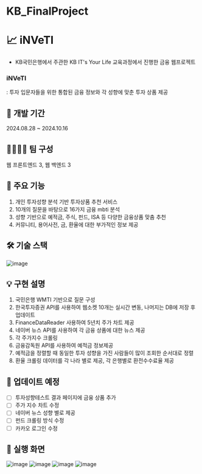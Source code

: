 # KB_FinalProject


# 📈 iNVeTI
- KB국민은행에서 주관한 KB IT's Your Life 교육과정에서 진행한 금융 웹프로젝트

### iNVeTI
: 투자 입문자들을 위한 통합된 금융 정보와 각 성향에 맞춘 투자 상품 제공

## 📆 개발 기간
2024.08.28 ~ 2024.10.16

## 👨‍👨‍👧‍👦 팀 구성
웹 프론트엔드 3, 웹 백엔드 3

## 📌 주요 기능
1. 개인 투자성향 분석 기반 투자상품 추천 서비스
2. 10개의 질문을 바탕으로 16가지 금융 mbti 분석
3. 성향 기반으로 예적금, 주식, 펀드, ISA 등 다양한 금융상품 맞춤 추천
4. 커뮤니티, 용어사전, 금, 환율에 대한 부가적인 정보 제공


## 🛠 기술 스택
![image](https://github.com/user-attachments/assets/cbe3a4b5-2c42-45e9-9e4b-4ce4c1c61df4)


## 💡 구현 설명
1. 국민은행 WMTI 기반으로 질문 구성
2. 한국투자증권 API를 사용하여 웹소켓 10개는 실시간 변동, 나머지는 DB에 저장 후 업데이트
3. FinanceDataReader 사용하여 5년치 주가 차트 제공 
4. 네이버 뉴스 API를 사용하여 각 금융 상품에 대한 뉴스 제공
5. 각 주가지수 크롤링
6. 금융감독원 API를 사용하여 예적금 정보제공
7. 예적금을 정렬할 때 동일한 투자 성향을 가진 사람들이 많이 조회한 순서대로 정렬
8. 환율 크롤링 데이터를 각 나라 별로 제공, 각 은행별로 환전수수료율 제공

## 📲 업데이트 예정
- [ ] 투자성향테스트 결과 페이지에 금융 상품 추가
- [ ] 주가 지수 차트 수정
- [ ] 네이버 뉴스 성향 별로 제공
- [ ] 펀드 크롤링 방식 수정
- [ ] 카카오 로그인 수정

## 📱 실행 화면
![image](https://github.com/user-attachments/assets/f0f06de1-08e4-466e-af7b-9f41bd5eb106)
![image](https://github.com/user-attachments/assets/859410f7-c5cd-47df-8f7f-565208b9ac0a)
![image](https://github.com/user-attachments/assets/fff40f9f-f34a-4bab-9106-e48c28df63f2)
![image](https://github.com/user-attachments/assets/65983cdd-cc81-4e70-b8e7-8137f8a60cce)

